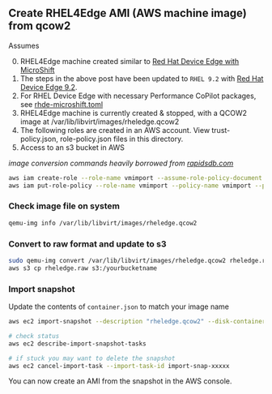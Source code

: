 ## Create RHEL4Edge AMI (AWS machine image) from qcow2

Assumes

0. RHEL4Edge machine created similar to [Red Hat Device Edge with MicroShift](https://cloud.redhat.com/blog/meet-red-hat-device-edge-with-microshift)
1. The steps in the above post have been updated to `RHEL 9.2` with [Red Hat Device Edge 9.2](../rheledge-imagebuilder/README.md).
0. For RHEL Device Edge with necessary Performance CoPilot packages, see [rhde-microshift.toml](./PCP/rhde-microshift.toml)
1. RHEL4Edge machine is currently created & stopped, with a QCOW2 image at /var/lib/libvirt/images/rheledge.qcow2
2. The following roles are created in an AWS account. View trust-policy.json, role-policy.json files in this directory.
3. Access to an s3 bucket in AWS

_image conversion commands heavily borrowed from [rapidsdb.com](https://docs.rapidsdb.com/development/import-qcow2.html)_ 

```bash
aws iam create-role --role-name vmimport --assume-role-policy-document file://trust-policy.json
aws iam put-role-policy --role-name vmimport --policy-name vmimport --policy-document file://role-policy.json
```

### Check image file on system

```bash
qemu-img info /var/lib/libvirt/images/rheledge.qcow2
```

### Convert to raw format and update to s3

```bash
sudo qemu-img convert /var/lib/libvirt/images/rheledge.qcow2 rheledge.raw
aws s3 cp rheledge.raw s3:/yourbucketname
```

### Import snapshot

Update the contents of `container.json` to match your image name

```bash
aws ec2 import-snapshot --description "rheledge.qcow2" --disk-container file://container.json

# check status
aws ec2 describe-import-snapshot-tasks

# if stuck you may want to delete the snapshot
aws ec2 cancel-import-task --import-task-id import-snap-xxxxx
```

You can now create an AMI from the snapshot in the AWS console.
